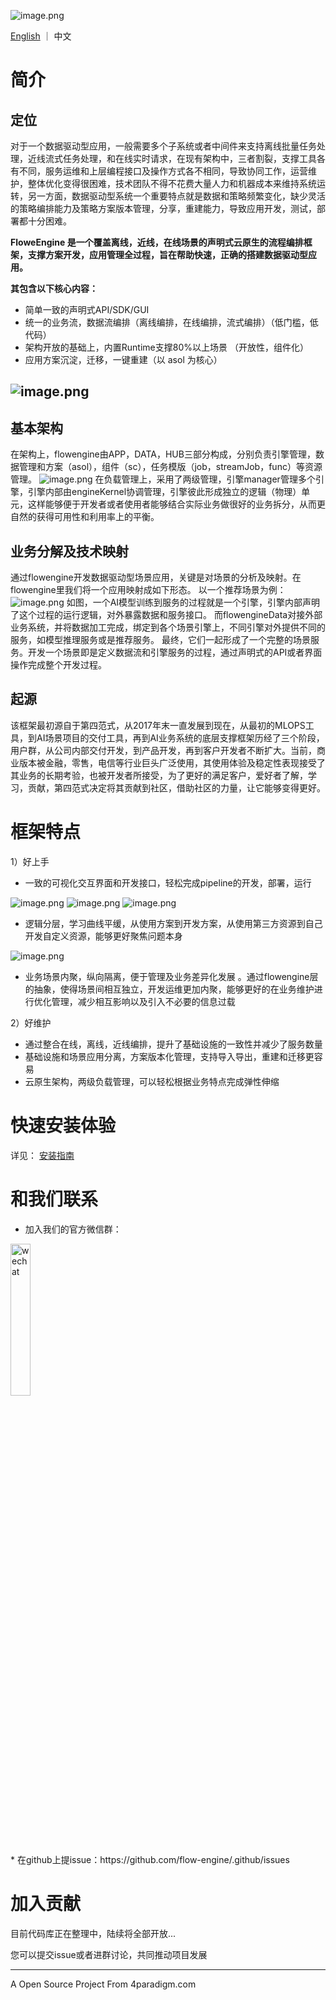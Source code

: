 ![image.png](https://cdn.nlark.com/yuque/0/2022/png/28211224/1659434745739-ffa88bec-e362-4ba1-95ba-6b873a3f0d5c.png)

[English](/profile/README.md) ｜ 中文

# 简介
## 定位
对于一个数据驱动型应用，一般需要多个子系统或者中间件来支持离线批量任务处理，近线流式任务处理，和在线实时请求，在现有架构中，三者割裂，支撑工具各有不同，服务运维和上层编程接口及操作方式各不相同，导致协同工作，运营维护，整体优化变得很困难，技术团队不得不花费大量人力和机器成本来维持系统运转，另一方面，数据驱动型系统一个重要特点就是数据和策略频繁变化，缺少灵活的策略编排能力及策略方案版本管理，分享，重建能力，导致应用开发，测试，部署都十分困难。

**FloweEngine 是一个覆盖离线，近线，在线场景的声明式云原生的流程编排框架，支撑方案开发，应用管理全过程，旨在帮助快速，正确的搭建数据驱动型应用。**

**其包含以下核心内容：**

- 简单一致的声明式API/SDK/GUI
- 统一的业务流，数据流编排（离线编排，在线编排，流式编排）（低门槛，低代码）
- 架构开放的基础上，内置Runtime支撑80%以上场景 （开放性，组件化）
- 应用方案沉淀，迁移，一键重建（以 asol 为核心）
## ![image.png](https://cdn.nlark.com/yuque/0/2022/png/28211224/1659430395047-653128b3-b3a9-4910-bfd4-abc1f48eafe8.png)
## 基本架构 
在架构上，flowengine由APP，DATA，HUB三部分构成，分别负责引擎管理，数据管理和方案（asol），组件（sc），任务模版（job，streamJob，func）等资源管理。
![image.png](https://cdn.nlark.com/yuque/0/2022/png/28211224/1659429691404-c171ed8b-e729-4d23-a1c8-f476ca7c2bb5.png)
在负载管理上，采用了两级管理，引擎manager管理多个引擎，引擎内部由engineKernel协调管理，引擎彼此形成独立的逻辑（物理）单元，这样能够便于开发者或者使用者能够结合实际业务做很好的业务拆分，从而更自然的获得可用性和利用率上的平衡。
## 业务分解及技术映射
通过flowengine开发数据驱动型场景应用，关键是对场景的分析及映射。在flowengine里我们将一个应用映射成如下形态。 以一个推荐场景为例：
![image.png](https://cdn.nlark.com/yuque/0/2022/png/28211224/1659431199237-35792eea-b7e7-4c0c-bb04-bcaf97e9deb1.png)
如图，一个AI模型训练到服务的过程就是一个引擎，引擎内部声明了这个过程的运行逻辑，对外暴露数据和服务接口。 而flowengineData对接外部业务系统，并将数据加工完成，绑定到各个场景引擎上，不同引擎对外提供不同的服务，如模型推理服务或是推荐服务。 最终，它们一起形成了一个完整的场景服务。开发一个场景即是定义数据流和引擎服务的过程，通过声明式的API或者界面操作完成整个开发过程。
## 起源
该框架最初源自于第四范式，从2017年末一直发展到现在，从最初的MLOPS工具，到AI场景项目的交付工具，再到AI业务系统的底层支撑框架历经了三个阶段，用户群，从公司内部交付开发，到产品开发，再到客户开发者不断扩大。当前，商业版本被金融，零售，电信等行业巨头广泛使用，其使用体验及稳定性表现接受了其业务的长期考验，也被开发者所接受，为了更好的满足客户，爱好者了解，学习，贡献，第四范式决定将其贡献到社区，借助社区的力量，让它能够变得更好。
# 框架特点

1）好上手 

- 一致的可视化交互界面和开发接口，轻松完成pipeline的开发，部署，运行

![image.png](https://cdn.nlark.com/yuque/0/2022/png/28211224/1659432901940-508c6865-daa8-482f-a45a-1c57685e2bc7.png "离线批量编排")
![image.png](https://cdn.nlark.com/yuque/0/2022/png/28211224/1659432910918-1076b223-4385-4118-a210-a49dba788de7.png "在线实时编排")
![image.png](https://cdn.nlark.com/yuque/0/2022/png/28211224/1659432921819-01863c30-f09a-4737-afd0-bd67c0fafd65.png "近线流式编排")

- 逻辑分层，学习曲线平缓，从使用方案到开发方案，从使用第三方资源到自己开发自定义资源，能够更好聚焦问题本身

![image.png](https://cdn.nlark.com/yuque/0/2022/png/28211224/1659433297587-07323c8c-9a49-4362-a95f-c73bd07a320b.png)

- 业务场景内聚，纵向隔离，便于管理及业务差异化发展 。通过flowengine层的抽象，使得场景间相互独立，开发运维更加内聚，能够更好的在业务维护进行优化管理，减少相互影响以及引入不必要的信息过载

2）好维护

- 通过整合在线，离线，近线编排，提升了基础设施的一致性并减少了服务数量
- 基础设施和场景应用分离，方案版本化管理，支持导入导出，重建和迁移更容易
- 云原生架构，两级负载管理，可以轻松根据业务特点完成弹性伸缩
# 快速安装体验
详见： [安装指南](https://github.com/flow-engine/flowengine-release) 
# 和我们联系
* 加入我们的官方微信群：
<div align="left">
  <img src="https://cdn.nlark.com/yuque/0/2022/png/28211224/1659592484664-36f51f94-2ab6-43ce-abd7-4dd2f9d07c2f.png" width=25% title="wechat">
</div>
* 在github上提issue：https://github.com/flow-engine/.github/issues

# 加入贡献

目前代码库正在整理中，陆续将全部开放...

您可以提交issue或者进群讨论，共同推动项目发展

---
A Open Source Project From 4paradigm.com
